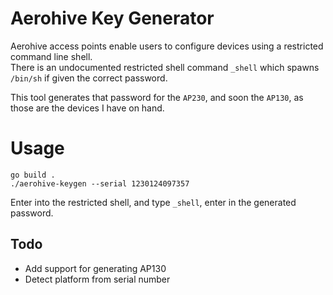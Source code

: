 # Aerohive Key Generator
Aerohive access points enable users to configure devices using a restricted command line shell.  
There is an undocumented restricted shell command `_shell` which spawns `/bin/sh` if given the correct password. 

This tool generates that password for the `AP230`, and soon the `AP130`, as those are the devices I have on hand.

# Usage

```
go build .
./aerohive-keygen --serial 1230124097357
```
Enter into the restricted shell, and type `_shell`, enter in the generated password.  

## Todo
- Add support for generating AP130
- Detect platform from serial number




